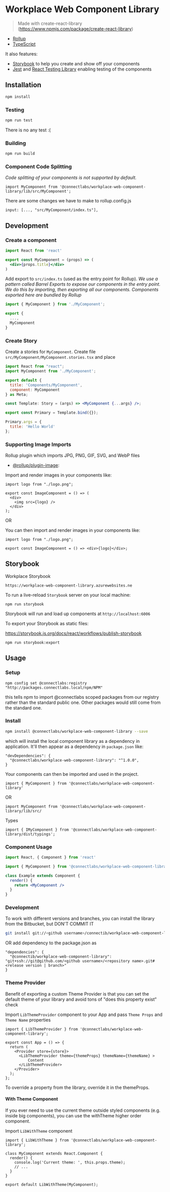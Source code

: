 # Workplace Web Component Library

> Made with create-react-library (https://www.npmjs.com/package/create-react-library)

- [Rollup](https://github.com/rollup/rollup)
- [TypeScript](https://www.typescriptlang.org/)

It also features:

- [Storybook](https://storybook.js.org/) to help you create and show off your components
- [Jest](https://jestjs.io/) and [React Testing Library](https://github.com/testing-library/react-testing-library) enabling testing of the components


## Installation

```bash
npm install 
```

### Testing

```bash
npm run test
```
There is no any test :(

### Building

```bash
npm run build
```


### Component Code Splitting

*Code splitting of your components is not supported by default.*

```
import MyComponent from '@connectlabs/workplace-web-component-library/lib/src/MyComponent';
```

There are some changes we have to make to rollup.config.js

```
input: [..., "src/MyComponent/index.ts"],
```


## Development

### Create a component

```jsx
import React from 'react'

export const MyComponent = (props) => (
  <div>{props.title}</div>
)
```

Add export to `src/index.ts` (used as the entry point for Rollup). 
*We use a pattern called Barrel Exports to expose our components in the entry point. We do this by importing, then exporting all our components. Components exported here are bundled by Rollup*

```jsx
import { MyComponent } from './MyComponent';

export {
  ...,
  MyComponent
}

```

### Create Story

Create a stories for `MyComponent`. Create file `src/MyComponent/MyComponent.stories.tsx` and place

```jsx
import React from "react";
import MyComponent from './MyComponent';

export default {
  title: 'Components/MyComponent',
  component: MyComponent
} as Meta;

const Template: Story = (args) => <MyComponent {...args} />;

export const Primary = Template.bind({});

Primary.args = {  
  title: 'Hello World'
};
```

### Supporting Image Imports

Rollup plugin which imports JPG, PNG, GIF, SVG, and WebP files 
- [@rollup/plugin-image](https://github.com/rollup/plugins/tree/master/packages/image):

Import and render images in your components like:

```tsx
import logo from "./logo.png";

export const ImageComponent = () => (
  <div>
    <img src={logo} />
  </div>
);
```
OR

You can then import and render images in your components like:

```tsx
import logo from "./logo.png";

export const ImageComponent = () => <div>{logo}</div>;
```

## Storybook

Workplace Storybook

```
https://workplace-web-component-library.azurewebsites.ne

```

To run a live-reload `Storybook` server on your local machine:

```
npm run storybook
```

Storybook will run and load up components at `http://localhost:6006`


To export your Storybook as static files:

https://storybook.js.org/docs/react/workflows/publish-storybook

```
npm run storybook:export
```

## Usage

### Setup

`npm config set @connectlabs:registry "http://packages.connectlabs.local/npm/NPM"`

this tells npm to import @connectlabs scoped packages from our registry rather than the standard public one. Other packages would still come from the standard one.

### Install 

```bash
npm install @connectlabs/workplace-web-component-library --save 
```

which will install the local component library as a dependency in application. It'll then appear as a dependency in `package.json` like:

```
"devDependencies": {
  "@connectlabs/workplace-web-component-library": "^1.0.0",
}
```

Your components can then be imported and used in the project.

```
import { MyComponent } from '@connectlabs/workplace-web-component-library'
```

OR

```
import MyComponent from '@connectlabs/workplace-web-component-library/lib/src/
```

Types
```
import { IMyComponent } from '@connectlabs/workplace-web-component-library/dist/typings';

```

### Component Usage

```jsx
import React, { Component } from 'react'

import { MyComponent } from '@connectlabs/workplace-web-component-library'

class Example extends Component {
  render() {
    return <MyComponent />
  }
}
```

### Development

To work with different versions and branches, you can install the library from the Bitbucket, but DON'T COMMIT IT

```bash
git install git://<github username>/connectib/workplace-web-component-library.git#<release version | branch> --save

```
OR add dependency to the package.json as

```
"dependencies": {
  "@connectib/workplace-web-component-library": "git+ssh://git@github.com/<github username>/<repository name>.git#<release version | branch>"
}
```
### Theme Provider

Benefit of exporting a custom Theme Provider is that you can set the default theme of your library and avoid tons of "does this property exist" check

Import `LibThemeProvider` component to your App and pass `Theme Props` and `Theme Name` properties

```
import { LibThemeProvider } from '@connectlabs/workplace-web-component-library';

export const App = () => {
  return (
    <Provider store={store}>
      <LibThemeProvider theme={themeProps} themeName={themeName} >        
          Content        
      </LibThemeProvider>
    </Provider>
  );
};

```
To override a property from the library, override it in the themeProps.


#### With Theme Component

If you ever need to use the current theme outside styled components (e.g. inside big components), you can use the withTheme higher order component.

Import `LibWithTheme` component

```
import { LibWithTheme } from '@connectlabs/workplace-web-component-library';

class MyComponent extends React.Component {
  render() {
    console.log('Current theme: ', this.props.theme);
    // ...
  }
}

export default LibWithTheme(MyComponent);
```
